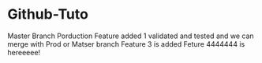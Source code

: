 # Github-Tuto
Master Branch Porduction 
Feature added 1 validated and tested and we can merge with Prod or Matser branch
Feature 3 is added
Feture 4444444 is hereeeee!
